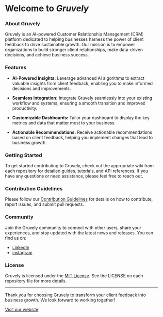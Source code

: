 # Welcome to *Gruvely*

### About Gruvely

Gruvely is an AI-powered Customer Relationship Management (CRM) platform dedicated to helping businesses harness the power of client feedback to drive sustainable growth. Our mission is to empower organizations to build stronger client relationships, make data-driven decisions, and achieve business success.

### Features

- **AI-Powered Insights:** Leverage advanced AI algorithms to extract valuable insights from client feedback, enabling you to make informed decisions and improvements.

- **Seamless Integration:** Integrate Gruvely seamlessly into your existing workflow and systems, ensuring a smooth transition and improved productivity.

- **Customizable Dashboards:** Tailor your dashboard to display the key metrics and data that matter most to your business.

- **Actionable Recommendations:** Receive actionable recommendations based on client feedback, helping you implement changes that lead to business growth.

### Getting Started

To get started contributing to Gruvely, check out the appropriate wiki from each repository for detailed guides, tutorials, and API references. If you have any questions or need assistance, please feel free to reach out.

### Contribution Guidelines

Please follow our [Contribution Guidelines](CONTRIBUTION_GUIDELINES.md) for details on how to contribute, report issues, and submit pull requests.

### Community

Join the Gruvely community to connect with other users, share your experiences, and stay updated with the latest news and releases. You can find us on:

- [LinkedIn](https://www.linkedin.com/company/gruvely)
- [Instagram](https://www.instagram.com/gruvely/)

### License

Gruvely is licensed under the [MIT License](https://opensource.org/license/mit/). See the LICENSE on each repository file for more details.

---

Thank you for choosing Gruvely to transform your client feedback into business growth. We look forward to working together!

[Visit our website](https://gruvely.com)
